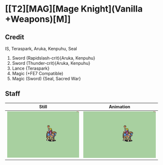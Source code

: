 # [\[T2\]\[MAG\]\[Mage Knight\]\(Vanilla +Weapons\)\[M\]]

## Credit

IS, Teraspark, Aruka, Kenpuhu, Seal

1. Sword (Rapidslash-crit){Aruka, Kenpuhu}
1. Sword (Thunder-crit){Aruka, Kenpuhu}
2. Lance {Teraspark}
6. Magic (+FE7 Compatible)
6. Magic (Sword) {Seal, Sacred War}
	
## Staff

| Still | Animation |
| :---: | :-------: |
| ![Staff still](./Staff_000.png) | ![Staff animation](./Staff.gif) |
